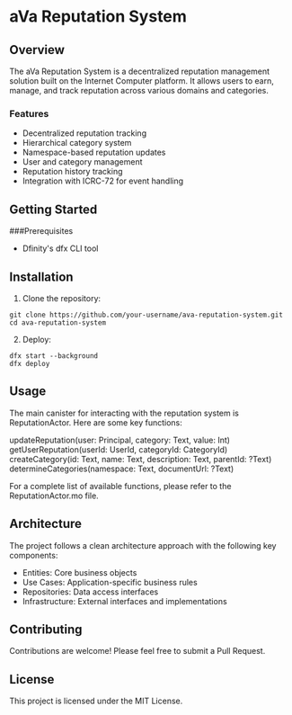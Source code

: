 # aVa Reputation System

## Overview

The aVa Reputation System is a decentralized reputation management solution built on the Internet Computer platform. It allows users to earn, manage, and track reputation across various domains and categories.

### Features

- Decentralized reputation tracking
- Hierarchical category system
- Namespace-based reputation updates
- User and category management
- Reputation history tracking
- Integration with ICRC-72 for event handling

## Getting Started
###Prerequisites

- Dfinity's dfx CLI tool

## Installation

1. Clone the repository:
   
```
git clone https://github.com/your-username/ava-reputation-system.git
cd ava-reputation-system
```

2. Deploy:
```
dfx start --background
dfx deploy
```


## Usage
The main canister for interacting with the reputation system is ReputationActor. Here are some key functions:

updateReputation(user: Principal, category: Text, value: Int)
getUserReputation(userId: UserId, categoryId: CategoryId)
createCategory(id: Text, name: Text, description: Text, parentId: ?Text)
determineCategories(namespace: Text, documentUrl: ?Text)

For a complete list of available functions, please refer to the ReputationActor.mo file.

## Architecture

The project follows a clean architecture approach with the following key components:

- Entities: Core business objects
- Use Cases: Application-specific business rules
- Repositories: Data access interfaces
- Infrastructure: External interfaces and implementations

## Contributing

Contributions are welcome! Please feel free to submit a Pull Request.

## License
This project is licensed under the MIT License.

